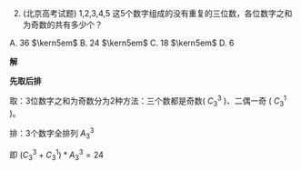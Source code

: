 
2. (北京高考试题) 1,2,3,4,5 这5个数字组成的没有重复的三位数，各位数字之和为奇数的共有多少个？

A. 36 $\kern5em$ B. 24 $\kern5em$ C. 18 $\kern5em$ D. 6

**解** 

**先取后排**

取：3位数字之和为奇数分为2种方法：三个数都是奇数( $C_3^3$ )、二偶一奇 ( $C_3^1$ )。

排：3个数字全排列 $A_3^3$

即 $(C_3^3 + C_3^1)*A_3^3 = 24$

